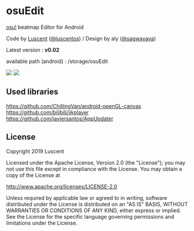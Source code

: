 # osuEdit
[osu!](https://github.com/ppy/osu) beatmap Editor for Android

Code by [Luscent](https://osu.ppy.sh/users/2688581) ([@luscentos](https://twitter.com/luscentos)) / Design by aly ([@sagwayaya](https://twitter.com/sagwayaya))

Latest version : **v0.02**

available path (android) : /storage/osuEdit

![](https://i.imgur.com/tBG6LR8.jpg)
![](https://i.imgur.com/mXExEsA.jpg)

## Used libraries
https://github.com/ChillingVan/android-openGL-canvas  
https://github.com/bilibili/ijkplayer  
https://github.com/javiersantos/AppUpdater  


## License

Copyright 2019 Luscent

Licensed under the Apache License, Version 2.0 (the "License");
you may not use this file except in compliance with the License.
You may obtain a copy of the License at

   http://www.apache.org/licenses/LICENSE-2.0

Unless required by applicable law or agreed to in writing, software
distributed under the License is distributed on
 an "AS IS" BASIS,
WITHOUT WARRANTIES OR CONDITIONS OF ANY KIND, either express or implied.
See the License for the specific language governing permissions and
limitations under the License.
